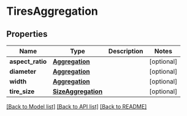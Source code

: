 # TiresAggregation

## Properties
Name | Type | Description | Notes
------------ | ------------- | ------------- | -------------
**aspect_ratio** | [**Aggregation**](Aggregation.md) |  | [optional] 
**diameter** | [**Aggregation**](Aggregation.md) |  | [optional] 
**width** | [**Aggregation**](Aggregation.md) |  | [optional] 
**tire_size** | [**SizeAggregation**](SizeAggregation.md) |  | [optional] 

[[Back to Model list]](../README.md#documentation-for-models) [[Back to API list]](../README.md#documentation-for-api-endpoints) [[Back to README]](../README.md)



